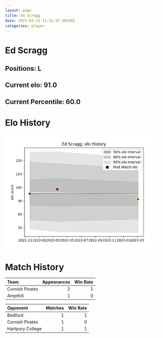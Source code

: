 ```yaml
---  
layout: page  
title: Ed Scragg  
date: 2023-03-12 11:31:57.202992  
categories: player  
---
```

# Ed Scragg

## Positions: L

## Current elo: 91.0

## Current Percentile: 60.0

# Elo History


![elo history](history_EdScragg.png)
# Match History


| Team            |   Appearances |   Win Rate |
|:----------------|--------------:|-----------:|
| Cornish Pirates |             2 |          1 |
| Ampthill        |             1 |          0 |

| Opponent         |   Matches |   Win Rate |
|:-----------------|----------:|-----------:|
| Bedford          |         1 |          1 |
| Cornish Pirates  |         1 |          0 |
| Hartpury College |         1 |          1 |